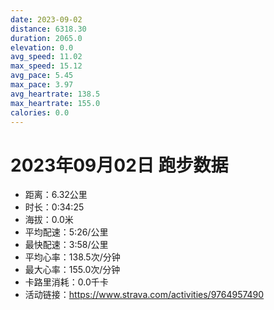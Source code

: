 ```yaml
---
date: 2023-09-02
distance: 6318.30
duration: 2065.0
elevation: 0.0
avg_speed: 11.02
max_speed: 15.12
avg_pace: 5.45
max_pace: 3.97
avg_heartrate: 138.5
max_heartrate: 155.0
calories: 0.0
---
```


# 2023年09月02日 跑步数据

- 距离：6.32公里
- 时长：0:34:25
- 海拔：0.0米
- 平均配速：5:26/公里
- 最快配速：3:58/公里
- 平均心率：138.5次/分钟
- 最大心率：155.0次/分钟
- 卡路里消耗：0.0千卡
- 活动链接：https://www.strava.com/activities/9764957490
